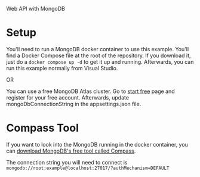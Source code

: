 Web API with MongoDB

# Setup
You'll need to run a MongoDB docker container to use this example.  You'll find a Docker Compose file at the root of the repository.  If you download it, just do a ```docker compose up -d``` to get it up and running.  Afterwards, you can run this example normally from Visual Studio.

OR

You can use a free MongoDB Atlas cluster.  Go to [start free](https://www.mongodb.com/cloud/atlas/register) page and register for your free account.  Afterwards, update mongoDbConnectionString in the appsettings.json file.


# Compass Tool
If you want to look into the MongoDB running in the docker container, you can [download MongoDB's free tool called Compass](https://www.mongodb.com/try/download/compass).  

The connection string you will need to connect is ```mongodb://root:example@localhost:27017/?authMechanism=DEFAULT```




